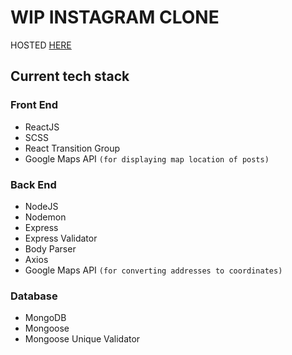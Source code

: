 # WIP INSTAGRAM CLONE

HOSTED [HERE](https://insta-sham.netlify.app/)

## Current tech stack

### Front End

- ReactJS
- SCSS
- React Transition Group
- Google Maps API `(for displaying map location of posts)`

### Back End

- NodeJS
- Nodemon
- Express
- Express Validator
- Body Parser
- Axios
- Google Maps API `(for converting addresses to coordinates)`

### Database

- MongoDB
- Mongoose
- Mongoose Unique Validator
